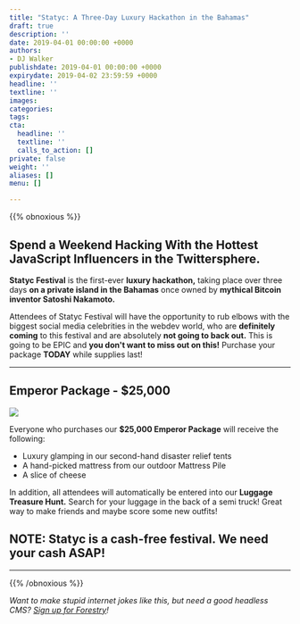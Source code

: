 ```yaml
---
title: "Statyc: A Three-Day Luxury Hackathon in the Bahamas"
draft: true
description: ''
date: 2019-04-01 00:00:00 +0000
authors:
- DJ Walker
publishdate: 2019-04-01 00:00:00 +0000
expirydate: 2019-04-02 23:59:59 +0000
headline: ''
textline: ''
images:
categories:
tags:
cta:
  headline: ''
  textline: ''
  calls_to_action: []
private: false
weight: ''
aliases: []
menu: []

---
```

{{% obnoxious %}}


## Spend a Weekend Hacking With the Hottest JavaScript Influencers in the Twittersphere.

**Statyc Festival** is the first-ever **luxury hackathon,** taking place over three days **on a private island in the Bahamas** once owned by **mythical Bitcoin inventor Satoshi Nakamoto.**

Attendees of Statyc Festival will have the opportunity to rub elbows with the biggest social media celebrities in the webdev world, who are **definitely coming** to this festival and are absolutely **not going to back out.** This is going to be EPIC and **you don't want to miss out on this!** Purchase your package **TODAY** while supplies last!

<hr />

## Emperor Package - $25,000
![](/uploads/2019/04/tentcheese.jpg)

Everyone who purchases our **$25,000 Emperor Package** will receive the following:

- Luxury glamping in our second-hand disaster relief tents
- A hand-picked mattress from our outdoor Mattress Pile
- A slice of cheese

In addition, all attendees will automatically be entered into our **Luggage Treasure Hunt.** Search for your luggage in the back of a semi truck! Great way to make friends and maybe score some new outfits!


## NOTE: Statyc is a cash-free festival. We need your cash ASAP!

<hr />

{{% /obnoxious %}}

*Want to make stupid internet jokes like this, but need a good headless CMS? [Sign up for Forestry](https://app.forestry.io/signup)!*
